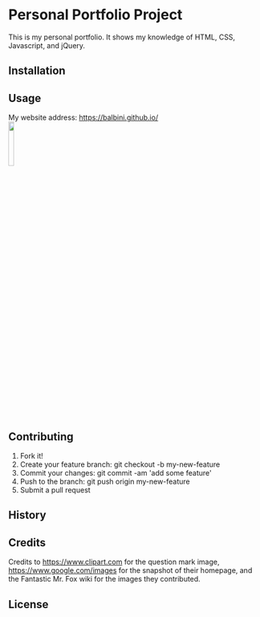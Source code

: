 # Personal Portfolio Project
This is my personal portfolio. It shows my knowledge of HTML, CSS, Javascript,
and jQuery.

## Installation


## Usage
My website address: https://balbini.github.io/
<br>
<img src = "https://pbs.twimg.com/profile_images/813584000082214912/5U3iZVs-.jpg" width="15%"/>

## Contributing
  1. Fork it!
  2. Create your feature branch: git checkout -b my-new-feature
  3. Commit your changes: git commit -am 'add some feature'
  4. Push to the branch: git push origin my-new-feature
  5. Submit a pull request

## History


## Credits
Credits to https://www.clipart.com for the question mark image, https://www.google.com/images for the snapshot of their homepage, and the Fantastic Mr. Fox wiki for the
images they contributed.

## License
